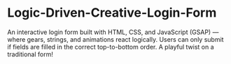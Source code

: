 # Logic-Driven-Creative-Login-Form
An interactive login form built with HTML, CSS, and JavaScript (GSAP) — where gears, strings, and animations react logically. Users can only submit if fields are filled in the correct top-to-bottom order. A playful twist on a traditional form!
